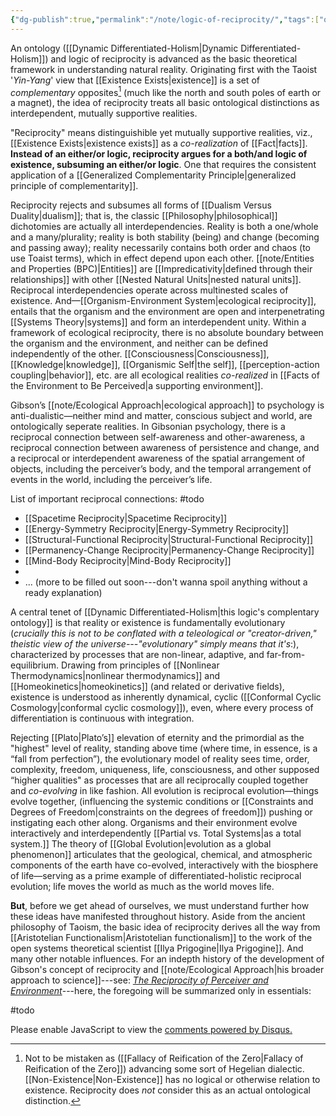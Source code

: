 ```yaml
---
{"dg-publish":true,"permalink":"/note/logic-of-reciprocity/","tags":["ontology-epistemology"],"created":"2025-01-07T16:14:49.824-05:00","updated":"2025-01-08T21:48:33.989-05:00"}
---
```


<head>
  <title>Logic of Reciprocity</title>
  <meta property="og:title" content="Logic of Reciprocity" />
  <meta property="og:type" content="article" />
  <meta property="og:image" content="https://raw.githubusercontent.com/geeslime/img/main/atlasdoodle.png" />
  <meta property="og:image:secure_url" content="https://raw.githubusercontent.com/geeslime/img/main/atlasdoodle.png" />
  <meta property="og:image:type" content="image/jpeg" />
  <meta property="og:image:width" content="688" />
  <meta property="og:image:height" content="419" />
  <meta property="og:description" content="An ontology and logic of reciprocity is advanced as the basic theoretical framework in understanding natural reality. Originating first with the Taoist Yin-Yang view that existence is a set of complementary opposites (much like the north and south poles of earth or a magnet), the idea of reciprocity treats all basic ontological distinctions as interdependent, mutually supportive realities...." />
  <meta property="og:locale" content="en_US" />
  <meta property="og:url" content="https://gulch.vercel.app/note/logic-of-reciprocity/" />
  <meta property="og:site_name" content="gulch" />
</head>




An ontology ([[Dynamic Differentiated-Holism\|Dynamic Differentiated-Holism]]) and logic of reciprocity is advanced as the basic theoretical framework in understanding natural reality. Originating first with the Taoist '*Yin-Yang*' view that [[Existence Exists\|existence]] is a set of _complementary_ opposites[^1] (much like the north and south poles of earth or a magnet), the idea of reciprocity treats all basic ontological distinctions as interdependent, mutually supportive realities.

"Reciprocity" means distinguishible yet mutually supportive realities, viz., [[Existence Exists\|existence exists]] as a *co-realization* of [[Fact\|facts]]. **Instead of an either/or logic, reciprocity argues for a both/and logic of existence, subsuming an either/or logic**. One that requires the consistent application of a [[Generalized Complementarity Principle\|generalized principle of complementarity]]. 

Reciprocity rejects and subsumes all forms of [[Dualism Versus Duality\|dualism]]; that is, the classic [[Philosophy\|philosophical]] dichotomies are actually all interdependencies. Reality is both a one/whole and a many/plurality; reality is both stability (being) and change (becoming and passing away); reality necessarily contains both order and chaos (to use Toaist terms), which in effect depend upon each other. [[note/Entities and Properties (BPC)\|Entities]] are [[Impredicativity\|defined through their relationships]] with other [[Nested Natural Units\|nested natural units]]. Reciprocal interdependencies operate across multinested scales of existence. And—[[Organism-Environment System\|ecological reciprocity]], entails that the organism and the environment are open and interpenetrating [[Systems Theory\|systems]] and form an interdependent unity. Within a framework of ecological reciprocity, there is no absolute boundary between the organism and the environment, and neither can be defined independently of the other. [[Consciousness\|Consciousness]], [[Knowledge\|knowledge]], [[Organismic Self\|the self]], [[perception-action coupling\|behavior]], etc. are all ecological realities *co-realized* in [[Facts of the Environment to Be Perceived\|a supporting environment]]. 

Gibson’s [[note/Ecological Approach\|ecological approach]] to psychology is anti-dualistic—neither mind and matter, conscious subject and world, are ontologically seperate realities. In Gibsonian psychology, there is a reciprocal connection between self-awareness and other-awareness, a reciprocal connection between awareness of persistence and change, and a reciprocal or interdependent awareness of the spatial arrangement of objects, including the perceiver’s body, and the temporal arrangement of events in the world, including the perceiver’s life.

List of important reciprocal connections: #todo

- [[Spacetime Reciprocity\|Spacetime Reciprocity]]
- [[Energy-Symmetry Reciprocity\|Energy-Symmetry Reciprocity]]
- [[Structural-Functional Reciprocity\|Structural-Functional Reciprocity]]
- [[Permanency-Change Reciprocity\|Permanency-Change Reciprocity]]
- [[Mind-Body Reciprocity\|Mind-Body Reciprocity]]
- 
- 
	...
(more to be filled out soon---don't wanna spoil anything without a ready explanation)

A central tenet of [[Dynamic Differentiated-Holism\|this logic's complentary ontology]] is that reality or existence is fundamentally evolutionary (*crucially this is not to be conflated with a teleological or "creator-driven," theistic view of the universe---"evolutionary" simply means that it's*:), characterized by processes that are non-linear, adaptive, and far-from-equilibrium. Drawing from principles of [[Nonlinear Thermodynamics\|nonlinear thermodynamics]] and [[Homeokinetics\|homeokinetics]] (and related or derivative fields), existence is understood as inherently dynamical, cyclic ([[Conformal Cyclic Cosmology\|conformal cyclic cosmology]]), even, where every process of differentiation is continuous with integration. 

Rejecting [[Plato\|Plato’s]] elevation of eternity and the primordial as the "highest" level of reality, standing above time (where time, in essence, is a “fall from perfection”), the evolutionary model of reality sees time, order, complexity, freedom, uniqueness, life, consciousness, and other supposed “higher qualities" as processes that are all reciprocally coupled together and *co-evolving* in like fashion. All evolution is reciprocal evolution—things evolve together, (influencing the systemic conditions or [[Constraints and Degrees of Freedom\|constraints on the degrees of freedom]]) pushing or instigating each other along. Organisms and their environment evolve interactively and interdependently [[Partial vs. Total Systems\|as a total system.]] The theory of [[Global Evolution\|evolution as a global phenomenon]] articulates that the geological, chemical, and atmospheric components of the earth have co-evolved, interactively with the biosphere of life—serving as a prime example of differentiated-holistic reciprocal evolution; life moves the world as much as the world moves life.

**But**, before we get ahead of ourselves, we must understand further how these ideas have manifested throughout history. Aside from the ancient philosophy of Taoism, the basic idea of reciprocity derives all the way from [[Aristotelian Functionalism\|Aristotelian functionalism]] to the work of the open systems theoretical scientist [[Ilya Prigogine\|Ilya Prigogine]]. And many other notable influences. For an indepth history of the development of Gibson's concept of reciprocity and [[note/Ecological Approach\|his broader approach to science]]---see: *[The Reciprocity of Perceiver and Environment](https://drive.google.com/file/d/1dZT0kejN-YJCkP-BUG8oBr5T2uJj3xeJ/view?usp=sharing)*---here, the foregoing will be summarized only in essentials:

#todo

[^1]: Not to be mistaken as ([[Fallacy of Reification of the Zero\|Fallacy of Reification of the Zero]]) advancing some sort of Hegelian dialectic. [[Non-Existence\|Non-Existence]] has no logical or otherwise relation to existence. Reciprocity does *not* consider this as an actual ontological distinction.

<body>
  </div>
  <!-- Disqus Comments Section -->
  <div id="disqus_thread"></div>
  <script>
      var disqus_config = function () {
          this.page.url = "https://gulch.vercel.app/note/logic-of-reciprocity/";  // Replace with your page's canonical URL variable
          this.page.identifier = "c"; // Replace with your page's unique identifier variable
      };
      (function() {  // DON'T EDIT BELOW THIS LINE
          var d = document, s = d.createElement('script');
          s.src = 'https://https-gulch-vercel-app.disqus.com/embed.js';
          s.setAttribute('data-timestamp', +new Date());
          (d.head || d.body).appendChild(s);
      })();
  </script>
  <noscript>Please enable JavaScript to view the <a href="https://disqus.com/?ref_noscript">comments powered by Disqus.</a></noscript>
</body>












